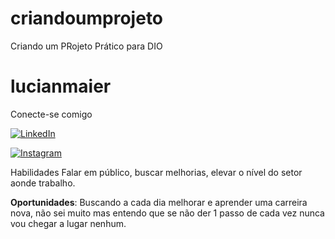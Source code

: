 # criandoumprojeto
Criando um PRojeto Prático para DIO
# lucianmaier

Conecte-se comigo 

[![LinkedIn](https://img.shields.io/badge/LinkedIn-FFF?style=for-the-badge&logo=linkedin&logoColor=0E76A8)](https://www.linkedin.com/in/luciansmaier/)

[![Instagram](https://img.shields.io/badge/Instagram-FFF?style=for-the-badge&logo=instagram)](https://www.instagram.com/luciansmaier/)

Habilidades
Falar em público, buscar melhorias, elevar o nível do setor aonde trabalho.

**Oportunidades**: Buscando a cada dia melhorar e aprender uma carreira nova, não sei muito mas entendo que se não der 1 passo de cada vez nunca vou chegar a lugar nenhum.
